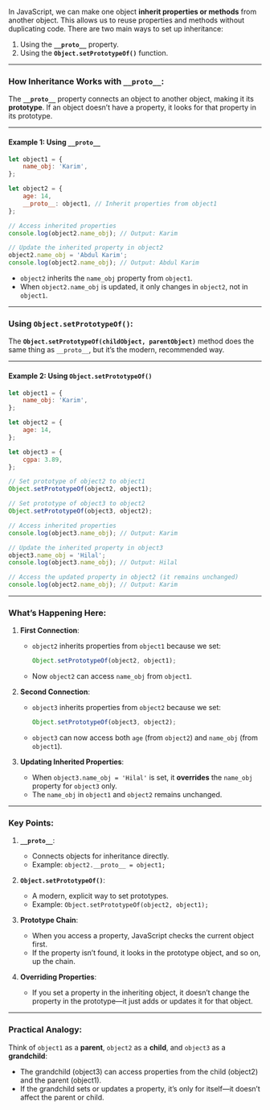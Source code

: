 In JavaScript, we can make one object **inherit properties or methods** from another object. This allows us to reuse properties and methods without duplicating code. There are two main ways to set up inheritance:

1. Using the **`__proto__`** property.
2. Using the **`Object.setPrototypeOf()`** function.

---

### How Inheritance Works with `__proto__`:
The **`__proto__`** property connects an object to another object, making it its **prototype**. If an object doesn’t have a property, it looks for that property in its prototype.

---

#### Example 1: Using `__proto__`
```javascript
let object1 = {
    name_obj: 'Karim',
};

let object2 = {
    age: 14,
    __proto__: object1, // Inherit properties from object1
};

// Access inherited properties
console.log(object2.name_obj); // Output: Karim

// Update the inherited property in object2
object2.name_obj = 'Abdul Karim';
console.log(object2.name_obj); // Output: Abdul Karim
```

- `object2` inherits the `name_obj` property from `object1`.
- When `object2.name_obj` is updated, it only changes in `object2`, not in `object1`.

---

### Using `Object.setPrototypeOf()`:
The **`Object.setPrototypeOf(childObject, parentObject)`** method does the same thing as `__proto__`, but it’s the modern, recommended way.

---

#### Example 2: Using `Object.setPrototypeOf()`
```javascript
let object1 = {
    name_obj: 'Karim',
};

let object2 = {
    age: 14,
};

let object3 = {
    cgpa: 3.89,
};

// Set prototype of object2 to object1
Object.setPrototypeOf(object2, object1);

// Set prototype of object3 to object2
Object.setPrototypeOf(object3, object2);

// Access inherited properties
console.log(object3.name_obj); // Output: Karim

// Update the inherited property in object3
object3.name_obj = 'Hilal';
console.log(object3.name_obj); // Output: Hilal

// Access the updated property in object2 (it remains unchanged)
console.log(object2.name_obj); // Output: Karim
```

---

### What’s Happening Here:
1. **First Connection**:
   - `object2` inherits properties from `object1` because we set:
     ```javascript
     Object.setPrototypeOf(object2, object1);
     ```
   - Now `object2` can access `name_obj` from `object1`.

2. **Second Connection**:
   - `object3` inherits properties from `object2` because we set:
     ```javascript
     Object.setPrototypeOf(object3, object2);
     ```
   - `object3` can now access both `age` (from `object2`) and `name_obj` (from `object1`).

3. **Updating Inherited Properties**:
   - When `object3.name_obj = 'Hilal'` is set, it **overrides** the `name_obj` property for `object3` only.
   - The `name_obj` in `object1` and `object2` remains unchanged.

---

### Key Points:
1. **`__proto__`**:
   - Connects objects for inheritance directly.
   - Example: `object2.__proto__ = object1;`

2. **`Object.setPrototypeOf()`**:
   - A modern, explicit way to set prototypes.
   - Example: `Object.setPrototypeOf(object2, object1);`

3. **Prototype Chain**:
   - When you access a property, JavaScript checks the current object first.
   - If the property isn’t found, it looks in the prototype object, and so on, up the chain.

4. **Overriding Properties**:
   - If you set a property in the inheriting object, it doesn’t change the property in the prototype—it just adds or updates it for that object.

---

### Practical Analogy:
Think of `object1` as a **parent**, `object2` as a **child**, and `object3` as a **grandchild**:
- The grandchild (object3) can access properties from the child (object2) and the parent (object1).
- If the grandchild sets or updates a property, it’s only for itself—it doesn’t affect the parent or child.